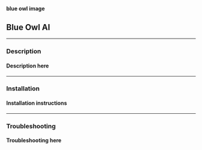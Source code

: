 #### blue owl image 
## Blue Owl AI
----
### Description 
#### Description here 
----
### Installation 
#### Installation instructions
----
### Troubleshooting
#### Troubleshooting here
